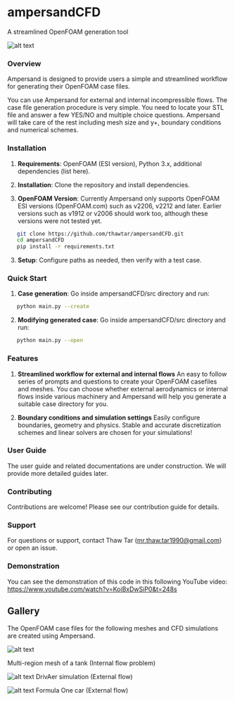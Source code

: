 # ampersandCFD
A streamlined OpenFOAM generation tool 

![alt text](https://github.com/thawtar/ampersandCFD/blob/main/images/ampersand_ss.jpg)

### Overview
Ampersand is designed to provide users a simple and streamlined workflow for generating their OpenFOAM case files.

You can use Ampersand for external and internal incompressible flows. The case file generation procedure is very simple. You need to locate your STL file and answer a few YES/NO and multiple choice questions. Ampersand will take care of the rest including mesh size and y+, boundary conditions and numerical schemes.

### Installation
1. **Requirements**: OpenFOAM (ESI version), Python 3.x, additional dependencies (list here).
2. **Installation**: Clone the repository and install dependencies.

3. **OpenFOAM Version**: Currently Ampersand only supports OpenFOAM ESI versions (OpenFOAM.com) such as v2206, v2212 and later. Earlier versions such as v1912 or v2006 should work too, although these versions were not tested yet.

```bash
   git clone https://github.com/thawtar/ampersandCFD.git
   cd ampersandCFD
   pip install -r requirements.txt
```

3. **Setup**: Configure paths as needed, then verify with a test case.


### Quick Start
1. **Case generation**: Go inside ampersandCFD/src directory and run:
```bash
   python main.py --create
```

2. **Modifying generated case**: Go inside ampersandCFD/src directory and run:
```bash
   python main.py --open
```

### Features
1. **Streamlined workflow for external and internal flows**
An easy to follow series of prompts and questions to create your OpenFOAM casefiles and meshes. You can choose whether external aerodynamics or internal flows inside various machinery and Ampersand will help you generate a suitable case directory for you.

2. **Boundary conditions and simulation settings**
Easily configure boundaries, geometry and physics. Stable and accurate discretization schemes and linear solvers are chosen for your simulations!

### User Guide
The user guide and related documentations are under construction. We will provide more detailed guides later.

### Contributing 
Contributions are welcome! Please see our contribution guide for details.

### Support
For questions or support, contact Thaw Tar (mr.thaw.tar1990@gmail.com) or open an issue.


### Demonstration 
You can see the demonstration of this code in this following YouTube video:
https://www.youtube.com/watch?v=KoiBxDwSiP0&t=248s


## Gallery 
The OpenFOAM case files for the following meshes and CFD simulations are created using Ampersand.

![alt text](https://github.com/thawtar/ampersandCFD/blob/main/images/ampersand_mixer_total.png)

Multi-region mesh of a tank (Internal flow problem)

![alt text](https://github.com/thawtar/ampersandCFD/blob/main/images/drivAer_steady_state_defects.png)
DrivAer simulation (External flow)

![alt text](https://github.com/thawtar/ampersandCFD/blob/main/images/1729773467507.jpg)
Formula One car (External flow)



